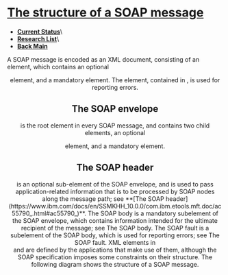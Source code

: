 # **[The structure of a SOAP message](https://www.w3schools.com/xml/xml_soap.asp)**

- **[Current Status](../../../../development/status/weekly/current_status.md)**\
- **[Research List](../../../../research/research_list.md)**\
- **[Back Main](../../../../README.md)**

A SOAP message is encoded as an XML document, consisting of an <Envelope> element, which contains an optional <Header> element, and a mandatory <Body> element. The <Fault> element, contained in <Body>, is used for reporting errors.

## The SOAP envelope

<Envelope> is the root element in every SOAP message, and contains two child elements, an optional <Header> element, and a mandatory <Body> element.

## The SOAP header

<Header> is an optional sub-element of the SOAP envelope, and is used to pass application-related information that is to be processed by SOAP nodes along the message path; see **[The SOAP header](https://www.ibm.com/docs/en/SSMKHH_10.0.0/com.ibm.etools.mft.doc/ac55790_.html#ac55790_)**.
The SOAP body
<Body> is a mandatory subelement of the SOAP envelope, which contains information intended for the ultimate recipient of the message; see The SOAP body.
The SOAP fault
<Fault> is a subelement of the SOAP body, which is used for reporting errors; see The SOAP fault.
XML elements in <Header> and <Body> are defined by the applications that make use of them, although the SOAP specification imposes some constraints on their structure. The following diagram shows the structure of a SOAP message.
